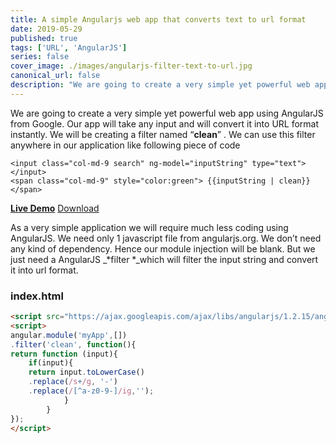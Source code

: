 ```yaml
---
title: A simple Angularjs web app that converts text to url format
date: 2019-05-29
published: true
tags: ['URL', 'AngularJS']
series: false
cover_image: ./images/angularjs-filter-text-to-url.jpg
canonical_url: false
description: "We are going to create a very simple yet powerful web app using AngularJS from Google. Our app will take any input and will convert it into URL format instantly"
---
```

We are going to create a very simple yet powerful web app using AngularJS from Google. Our app will take any input and will convert it into URL format instantly. We will be creating a filter named “**clean**” . We can use this filter anywhere in our application like following piece of code

```
<input class="col-md-9 search" ng-model="inputString" type="text"></input>  
<span class="col-md-9" style="color:green"> {{inputString | clean}}</span>  
```

[**Live Demo**](http://demos.angularcode.com/text-to-url/) [Download](https://www.dropbox.com/s/bzo3avux451s63o/text-to-url.zip?dl=0)

As a very simple application we will require much less coding using AngularJS. We need only 1 javascript file from angularjs.org. We don’t need any kind of dependency. Hence our module injection will be blank. But we just need a AngularJS _\*filter \*_which will filter the input string and convert it into url format.

### index.html

``` html
<script src="https://ajax.googleapis.com/ajax/libs/angularjs/1.2.15/angular.min.js"></script>  
<script>  
angular.module('myApp',[])  
.filter('clean', function(){
return function (input){  
    if(input){
    return input.toLowerCase()
    .replace(/s+/g, '-')
    .replace(/[^a-z0-9-]/ig,'');
            }
        }
});
</script>
```